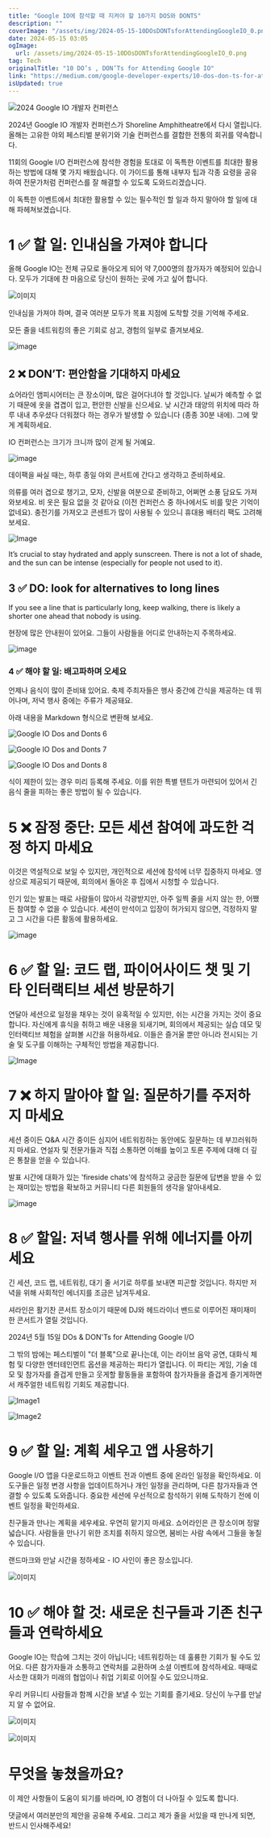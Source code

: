 ```yaml
---
title: "Google IO에 참석할 때 지켜야 할 10가지 DOS와 DONTS"
description: ""
coverImage: "/assets/img/2024-05-15-10DOsDONTsforAttendingGoogleIO_0.png"
date: 2024-05-15 03:05
ogImage: 
  url: /assets/img/2024-05-15-10DOsDONTsforAttendingGoogleIO_0.png
tag: Tech
originalTitle: "10 DO’s , DON’Ts for Attending Google IO"
link: "https://medium.com/google-developer-experts/10-dos-don-ts-for-attending-google-io-4462f3f56df6"
isUpdated: true
---
```





![2024 Google IO 개발자 컨퍼런스](/assets/img/2024-05-15-10DOsDONTsforAttendingGoogleIO_0.png)

2024년 Google IO 개발자 컨퍼런스가 Shoreline Amphitheatre에서 다시 열립니다. 올해는 고유한 야외 페스티벌 분위기와 기술 컨퍼런스를 결합한 전통의 회귀를 약속합니다.

11회의 Google I/O 컨퍼런스에 참석한 경험을 토대로 이 독특한 이벤트를 최대한 활용하는 방법에 대해 몇 가지 배웠습니다. 이 가이드를 통해 내부자 팁과 각종 요령을 공유하여 전문가처럼 컨퍼런스를 잘 해결할 수 있도록 도와드리겠습니다.

이 독특한 이벤트에서 최대한 활용할 수 있는 필수적인 할 일과 하지 말아야 할 일에 대해 파헤쳐보겠습니다.



# 1 ✅ 할 일: 인내심을 가져야 합니다

올해 Google IO는 전체 규모로 돌아오게 되어 약 7,000명의 참가자가 예정되어 있습니다. 모두가 기대에 찬 마음으로 당신이 원하는 곳에 가고 싶어 합니다.

![이미지](/assets/img/2024-05-15-10DOsDONTsforAttendingGoogleIO_1.png)

인내심을 가져야 하며, 결국 여러분 모두가 목표 지점에 도착할 것을 기억해 주세요.



모든 줄을 네트워킹의 좋은 기회로 삼고, 경험의 일부로 즐겨보세요.

![image](/assets/img/2024-05-15-10DOsDONTsforAttendingGoogleIO_2.png)

## 2 ❌ DON’T: 편안함을 기대하지 마세요

쇼어라인 앰피시어터는 큰 장소이며, 많은 걸어다녀야 할 것입니다. 날씨가 예측할 수 없기 때문에 옷을 겹겹이 입고, 편안한 신발을 신으세요. 낮 시간과 태양의 위치에 따라 하루 내내 추우셨다 더워졌다 하는 경우가 발생할 수 있습니다 (종종 30분 내에). 그에 맞게 계획하세요.



IO 컨퍼런스는 크기가 크니까 많이 걷게 될 거예요.

![image](/assets/img/2024-05-15-10DOsDONTsforAttendingGoogleIO_3.png)

데이팩을 싸실 때는, 하루 종일 야외 콘서트에 간다고 생각하고 준비하세요.

의류를 여러 겹으로 챙기고, 모자, 신발을 여분으로 준비하고, 어쩌면 소풍 담요도 가져와보세요. 비 옷은 필요 없을 것 같아요 (이전 컨퍼런스 중 하나에서도 비를 맞은 기억이 없네요). 충전기를 가져오고 콘센트가 많이 사용될 수 있으니 휴대용 배터리 팩도 고려해보세요.




![Image](/assets/img/2024-05-15-10DOsDONTsforAttendingGoogleIO_4.png)

It’s crucial to stay hydrated and apply sunscreen. There is not a lot of shade, and the sun can be intense (especially for people not used to it).

## 3 ✅ DO: look for alternatives to long lines

If you see a line that is particularly long, keep walking, there is likely a shorter one ahead that nobody is using.




현장에 많은 안내원이 있어요. 그들이 사람들을 어디로 안내하는지 주목하세요.

![image](/assets/img/2024-05-15-10DOsDONTsforAttendingGoogleIO_5.png)

### 4 ✅ 해야 할 일: 배고파하며 오세요

언제나 음식이 많이 준비돼 있어요. 축제 주최자들은 행사 중간에 간식을 제공하는 데 뛰어나며, 저녁 행사 중에는 주류가 제공돼요.



아래 내용을 Markdown 형식으로 변환해 보세요.


![Google IO Dos and Donts 6](/assets/img/2024-05-15-10DOsDONTsforAttendingGoogleIO_6.png)

![Google IO Dos and Donts 7](/assets/img/2024-05-15-10DOsDONTsforAttendingGoogleIO_7.png)

![Google IO Dos and Donts 8](/assets/img/2024-05-15-10DOsDONTsforAttendingGoogleIO_8.png)

식이 제한이 있는 경우 미리 등록해 주세요. 이를 위한 특별 텐트가 마련되어 있어서 긴 음식 줄을 피하는 좋은 방법이 될 수 있습니다.




# 5 ❌ **잠정 중단**: 모든 세션 참여에 과도한 걱정 하지 마세요

이것은 역설적으로 보일 수 있지만, 개인적으로 세션에 참석에 너무 집중하지 마세요. 영상으로 제공되기 때문에, 회의에서 돌아온 후 집에서 시청할 수 있습니다.

인기 있는 발표는 때로 사람들이 많아서 각광받지만, 아주 일찍 줄을 서지 않는 한, 어쨌든 참여할 수 없을 수 있습니다. 세션이 만석이고 입장이 허가되지 않으면, 걱정하지 말고 그 시간을 다른 활동에 활용하세요.

![image](/assets/img/2024-05-15-10DOsDONTsforAttendingGoogleIO_9.png)



# 6 ✅ 할 일: 코드 랩, 파이어사이드 챗 및 기타 인터랙티브 세션 방문하기

연달아 세션으로 일정을 채우는 것이 유혹적일 수 있지만, 쉬는 시간을 가지는 것이 중요합니다. 자신에게 휴식을 취하고 배운 내용을 되새기며, 회의에서 제공되는 실습 데모 및 인터랙티브 체험을 살펴볼 시간을 허용하세요. 이들은 즐거울 뿐만 아니라 전시되는 기술 및 도구를 이해하는 구체적인 방법을 제공합니다.

![Image](/assets/img/2024-05-15-10DOsDONTsforAttendingGoogleIO_10.png)

# 7 ❌ 하지 말아야 할 일: 질문하기를 주저하지 마세요



세션 중이든 Q&A 시간 중이든 심지어 네트워킹하는 동안에도 질문하는 데 부끄러워하지 마세요. 연설자 및 전문가들과 직접 소통하면 이해를 높이고 토론 주제에 대해 더 깊은 통찰을 얻을 수 있습니다.

발표 시간에 대화가 있는 'fireside chats'에 참석하고 궁금한 질문에 답변을 받을 수 있는 재미있는 방법을 확보하고 커뮤니티 다른 회원들의 생각을 알아내세요.

![image](/assets/img/2024-05-15-10DOsDONTsforAttendingGoogleIO_11.png)

# 8 ✅ 할일: 저녁 행사를 위해 에너지를 아끼세요



긴 세션, 코드 랩, 네트워킹, 대기 줄 서기로 하루를 보내면 피곤할 것입니다. 하지만 저녁을 위해 사회적인 에너지를 조금은 남겨두세요.

셔라인은 활기찬 콘서트 장소이기 때문에 DJ와 헤드라이너 밴드로 이루어진 재미재미한 콘서트가 열릴 것입니다.

2024년 5월 15일 DOs & DON'Ts for Attending Google I/O

그 밖의 밤에는 페스티벌이 "더 블록"으로 끝나는데, 이는 라이브 음악 공연, 대화식 체험 및 다양한 엔터테인먼트 옵션을 제공하는 파티가 열립니다. 이 파티는 게임, 기술 데모 및 참가자를 즐겁게 만들고 웃게할 활동들을 포함하여 참가자들을 즐겁게 즐기게하면서 캐주얼한 네트워킹 기회도 제공합니다.




![Image1](/assets/img/2024-05-15-10DOsDONTsforAttendingGoogleIO_13.png)

![Image2](/assets/img/2024-05-15-10DOsDONTsforAttendingGoogleIO_14.png)

# 9 ✅ 할 일: 계획 세우고 앱 사용하기

Google I/O 앱을 다운로드하고 이벤트 전과 이벤트 중에 온라인 일정을 확인하세요. 이 도구들은 일정 변경 사항을 업데이트하거나 개인 일정을 관리하며, 다른 참가자들과 연결할 수 있도록 도와줍니다. 중요한 세션에 우선적으로 참석하기 위해 도착하기 전에 이벤트 일정을 확인하세요.




친구들과 만나는 계획을 세우세요. 우연히 맡기지 마세요. 쇼어라인은 큰 장소이며 정말 넓습니다. 사람들을 만나기 위한 조치를 취하지 않으면, 붐비는 사람 속에서 그들을 놓칠 수 있습니다.

랜드마크와 만날 시간을 정하세요 - IO 사인이 좋은 장소입니다.

![이미지](/assets/img/2024-05-15-10DOsDONTsforAttendingGoogleIO_15.png)

# 10 ✅ 해야 할 것: 새로운 친구들과 기존 친구들과 연락하세요



Google IO는 학습에 그치는 것이 아닙니다; 네트워킹하는 데 훌륭한 기회가 될 수도 있어요. 다른 참가자들과 소통하고 연락처를 교환하며 소셜 이벤트에 참석하세요. 때때로 사소한 대화가 미래의 협업이나 취업 기회로 이어질 수도 있으니까요.

우리 커뮤니티 사람들과 함께 시간을 보낼 수 있는 기회를 즐기세요. 당신이 누구를 만날지 알 수 없어요.

![이미지](/assets/img/2024-05-15-10DOsDONTsforAttendingGoogleIO_16.png)

![이미지](/assets/img/2024-05-15-10DOsDONTsforAttendingGoogleIO_17.png)



# 무엇을 놓쳤을까요?

이 제안 사항들이 도움이 되기를 바라며, IO 경험이 더 나아질 수 있도록 합니다.

댓글에서 여러분만의 제안을 공유해 주세요. 그리고 제가 줄을 서있을 때 만나게 되면, 반드시 인사해주세요!